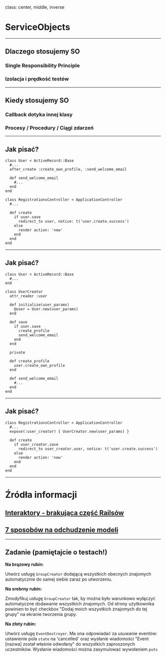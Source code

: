 class: center, middle, inverse

# ServiceObjects

---

## Dlaczego stosujemy SO

### Single Responsibility Principle
### Izolacja i prędkość testów

---

## Kiedy stosujemy SO

### Callback dotyka innej klasy
### Procesy / Procedury / Ciągi zdarzeń

---

## Jak pisać?

```
class User < ActiveRecord::Base
  #...
  after_create :create_own_profile, :send_welcome_email

  def send_welcome_email
    #...
  end
end

class RegistrationsController < ApplicationController
  #...

  def create
    if user.save
      redirect_to user, notice: t('user.create.success')
    else
      render action: 'new'
    end
  end
end
```

---

## Jak pisać?

```
class User < ActiveRecord::Base
  #...
end

class UserCreator
  attr_reader :user

  def initialize(user_params)
    @user = User.new(user_params)
  end

  def save
    if user.save
      create_profile
      send_welcome_email
    end
  end

  private

  def create_profile
    user.create_own_profile
  end

  def send_welcome_email
    #...
  end
end

```

---

## Jak pisać?

```
class RegistrationsController < ApplicationController
  #...
  expose(:user_creator) { UserCreator.new(user_params) }

  def create
    if user_creator.save
      redirect_to user_creator.user, notice: t('user.create.success')
    else
      render action: 'new'
    end
  end
end
```

---

# Źródła informacji

## [Interaktory - brakująca część Railsów](http://eng.joingrouper.com/blog/2014/03/03/rails-the-missing-parts-interactors?utm_source=rubyweekly&utm_medium=email)
## [7 sposobów na odchudzenie modeli](http://blog.codeclimate.com/blog/2012/10/17/7-ways-to-decompose-fat-activerecord-models/)

---

## Zadanie (pamiętajcie o testach!)

**Na brązowy rubin:**

Utwórz usługę `GroupCreator` dodającą wszystkich obecnych znajomych automatycznie do samej siebie zaraz po utworzeniu.

**Na srebrny rubin:**

Zmodyfikuj usługę `GroupCreator` tak, by można było warunkowo wyłączyć automatyczne dodawanie wszystkich znajomych. Od strony użytkownika powinien to być checkbox "Dodaj moich wszystkich znajomych do tej grupy" na ekranie tworzenia grupy.

**Na złoty rubin:**

Utwórz usługę `EventDestroyer`. Ma ona odpowiadać za usuwanie eventów: ustawienie pola `state` na 'cancelled' oraz wysłanie wiadomości "Event [nazwa] został właśnie odwołany" do wszystkich zaproszonych uczestników. Wysłanie wiadomości można zasymulować wywołaniem `puts`

